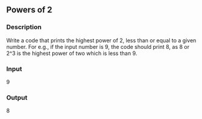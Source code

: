 ## Powers of 2

### Description

Write a code that prints the highest power of 2, less than or equal to a given number. For e.g., if the input number is 9, the code should print 8, as 8 or  2^3 is the highest power of two which is less than 9. 

### Input

9

### Output

8
